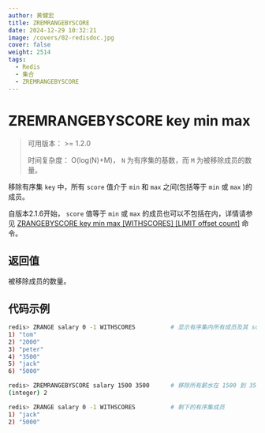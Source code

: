 ```yaml
---
author: 黄健宏
title: ZREMRANGEBYSCORE
date: 2024-12-29 10:32:21
image: /covers/02-redisdoc.jpg
cover: false
weight: 2514
tags:
  - Redis
  - 集合
  - ZREMRANGEBYSCORE
---
```


# ZREMRANGEBYSCORE key min max

> 可用版本： >= 1.2.0
> 
> 时间复杂度： O(log(N)+M)， `N` 为有序集的基数，而 `M` 为被移除成员的数量。

移除有序集 `key` 中，所有 `score` 值介于 `min` 和 `max` 之间(包括等于 `min` 或 `max` )的成员。

自版本2.1.6开始， `score` 值等于 `min` 或 `max` 的成员也可以不包括在内，详情请参见 [ZRANGEBYSCORE key min max [WITHSCORES] [LIMIT offset count]](../../05-zset/08-ZRANGEBYSCORE) 命令。

## 返回值

被移除成员的数量。

## 代码示例

```bash
redis> ZRANGE salary 0 -1 WITHSCORES          # 显示有序集内所有成员及其 score 值
1) "tom"
2) "2000"
3) "peter"
4) "3500"
5) "jack"
6) "5000"

redis> ZREMRANGEBYSCORE salary 1500 3500      # 移除所有薪水在 1500 到 3500 内的员工
(integer) 2

redis> ZRANGE salary 0 -1 WITHSCORES          # 剩下的有序集成员
1) "jack"
2) "5000"
```
